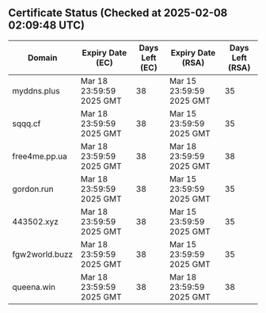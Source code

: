 ## Certificate Status (Checked at 2025-02-08 02:09:48 UTC)
| Domain | Expiry Date (EC) | Days Left (EC) | Expiry Date (RSA) | Days Left (RSA) |
|--------|-------------------|----------------|--------------------|--------------------|
| myddns.plus | Mar 18 23:59:59 2025 GMT | 38 | Mar 15 23:59:59 2025 GMT | 35 |
| sqqq.cf | Mar 18 23:59:59 2025 GMT | 38 | Mar 15 23:59:59 2025 GMT | 35 |
| free4me.pp.ua | Mar 18 23:59:59 2025 GMT | 38 | Mar 18 23:59:59 2025 GMT | 38 |
| gordon.run | Mar 18 23:59:59 2025 GMT | 38 | Mar 15 23:59:59 2025 GMT | 35 |
| 443502.xyz | Mar 18 23:59:59 2025 GMT | 38 | Mar 15 23:59:59 2025 GMT | 35 |
| fgw2world.buzz | Mar 18 23:59:59 2025 GMT | 38 | Mar 15 23:59:59 2025 GMT | 35 |
| queena.win | Mar 18 23:59:59 2025 GMT | 38 | Mar 18 23:59:59 2025 GMT | 38 |
